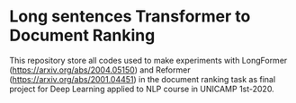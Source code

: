 # Long sentences Transformer to Document Ranking

This repository store all codes used to make experiments with LongFormer (https://arxiv.org/abs/2004.05150) and Reformer (https://arxiv.org/abs/2001.04451) in the document ranking task as final project for
Deep Learning applied to NLP course in UNICAMP 1st-2020.



